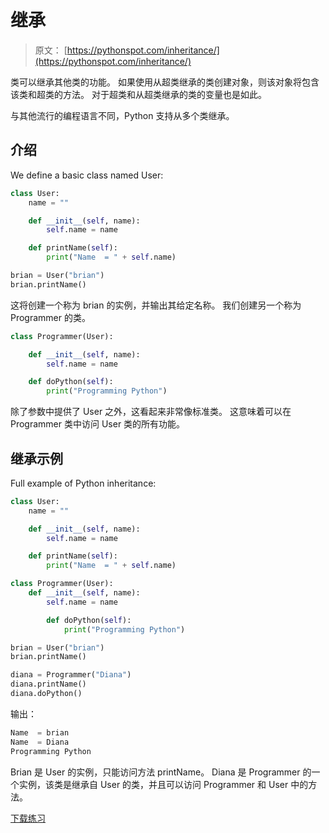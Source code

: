 # 继承

> 原文： [https://pythonspot.com/inheritance/](https://pythonspot.com/inheritance/)

类可以继承其他类的功能。 如果使用从超类继承的类创建对象，则该对象将包含该类和超类的方法。 对于超类和从超类继承的类的变量也是如此。

与其他流行的编程语言不同，Python 支持从多个类继承。

## 介绍

We define a basic class named User:

```py
class User:
    name = ""

    def __init__(self, name):
        self.name = name

    def printName(self):
        print("Name  = " + self.name)

brian = User("brian")
brian.printName()

```

这将创建一个称为 brian 的实例，并输出其给定名称。 我们创建另一个称为 Programmer 的类。

```py
class Programmer(User):

    def __init__(self, name):
        self.name = name

    def doPython(self):
        print("Programming Python")

```

除了参数中提供了 User 之外，这看起来非常像标准类。 这意味着可以在 Programmer 类中访问 User 类的所有功能。

## 继承示例

Full example of Python inheritance:

```py
class User:
    name = ""

    def __init__(self, name):
        self.name = name

    def printName(self):
        print("Name  = " + self.name)

class Programmer(User):
    def __init__(self, name):
        self.name = name

        def doPython(self):
            print("Programming Python")

brian = User("brian")
brian.printName()

diana = Programmer("Diana")
diana.printName()
diana.doPython()

```

输出：

```py
Name  = brian
Name  = Diana
Programming Python

```

Brian 是 User 的实例，只能访问方法 printName。 Diana 是 Programmer 的一个实例，该类是继承自 User 的类，并且可以访问 Programmer 和 User 中的方法。

[下载练习](https://pythonspot.com/download-oop-exercises/)